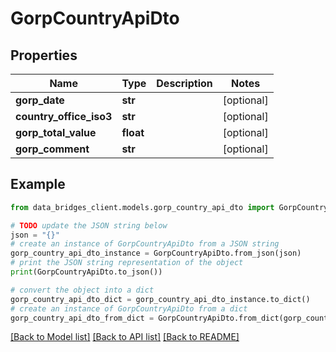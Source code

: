 # GorpCountryApiDto


## Properties

Name | Type | Description | Notes
------------ | ------------- | ------------- | -------------
**gorp_date** | **str** |  | [optional] 
**country_office_iso3** | **str** |  | [optional] 
**gorp_total_value** | **float** |  | [optional] 
**gorp_comment** | **str** |  | [optional] 

## Example

```python
from data_bridges_client.models.gorp_country_api_dto import GorpCountryApiDto

# TODO update the JSON string below
json = "{}"
# create an instance of GorpCountryApiDto from a JSON string
gorp_country_api_dto_instance = GorpCountryApiDto.from_json(json)
# print the JSON string representation of the object
print(GorpCountryApiDto.to_json())

# convert the object into a dict
gorp_country_api_dto_dict = gorp_country_api_dto_instance.to_dict()
# create an instance of GorpCountryApiDto from a dict
gorp_country_api_dto_from_dict = GorpCountryApiDto.from_dict(gorp_country_api_dto_dict)
```
[[Back to Model list]](../README.md#documentation-for-models) [[Back to API list]](../README.md#documentation-for-api-endpoints) [[Back to README]](../README.md)


